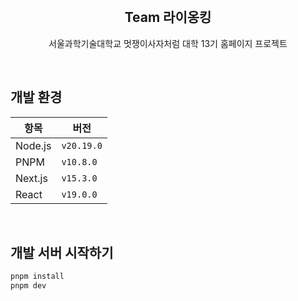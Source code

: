 <div align="center">

<br/>

## Team 라이옹킹

서울과학기술대학교 멋쟁이사자처럼 대학 13기 홈페이지 프로젝트

</div>

<br>

## 개발 환경

| 항목    | 버전       |
| ------- | ---------- |
| Node.js | `v20.19.0` |
| PNPM    | `v10.8.0`  |
| Next.js | `v15.3.0`  |
| React   | `v19.0.0`  |

<br>

## 개발 서버 시작하기

```bash
pnpm install
pnpm dev
```
